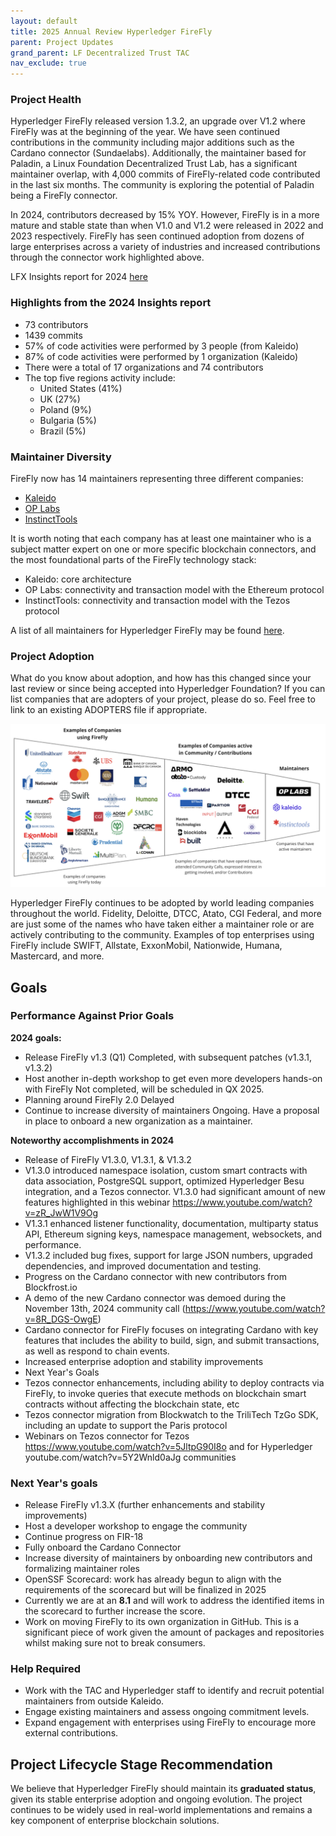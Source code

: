```yaml
---
layout: default
title: 2025 Annual Review Hyperledger FireFly
parent: Project Updates
grand_parent: LF Decentralized Trust TAC
nav_exclude: true
---
```


### Project Health

Hyperledger FireFly released version 1.3.2, an upgrade over V1.2 where FireFly was at the beginning of the year. We have seen continued contributions in the community including major additions such as the Cardano connector (Sundaelabs). Additionally, the maintainer based for Paladin, a Linux Foundation Decentralized Trust Lab, has a significant maintainer overlap, with 4,000 commits of FireFly-related code contributed in the last six months. The community is exploring the potential of Paladin being a FireFly connector.

In 2024, contributors decreased by 15% YOY. However, FireFly is in a more mature and stable state than when V1.0 and V1.2 were released in 2022 and 2023 respectively. FireFly has seen continued adoption from dozens of large enterprises across a variety of industries and increased contributions through the connector work highlighted above.

LFX Insights report for 2024 [here](https://insights.lfx.linuxfoundation.org/foundation/lf-decentralized-trust/overview/github?project=firefly&repository=all&routedFrom=Github&dateFilters=2024-01-01%20to%202024-12-31&dateRange=2024-01-01%20to%202024-12-31&compare=PP&granularity=month&hideBots=true)

### Highlights from the 2024 Insights report

* 73 contributors
* 1439 commits
* 57% of code activities were performed by 3 people (from Kaleido)
* 87% of code activities were performed by 1 organization (Kaleido)
* There were a total of 17 organizations and 74 contributors
* The top five regions activity include:
  * United States (41%)
  * UK (27%)
  * Poland (9%)
  * Bulgaria (5%)
  * Brazil (5%)

### Maintainer Diversity

FireFly now has 14 maintainers representing three different companies:

* [Kaleido](https://kaleido.io/)
* [OP Labs](https://www.oplabs.co/)
* [InstinctTools](https://www.instinctools.com/)

It is worth noting that each company has at least one maintainer who is a subject matter expert on one or more specific blockchain connectors, and the most foundational parts of the FireFly technology stack:

* Kaleido: core architecture
* OP Labs: connectivity and transaction model with the Ethereum protocol
* InstinctTools: connectivity and transaction model with the Tezos protocol

A list of all maintainers for Hyperledger FireFly may be found [here](https://wiki.hyperledger.org/display/FIR/Maintainers).

### Project Adoption

What do you know about adoption, and how has this changed since your last review or since being accepted into Hyperledger Foundation? If you can list companies that are adopters of your project, please do so. Feel free to link to an existing ADOPTERS file if appropriate.

![project adoption](./2025-annual-Hyperledger-FireFly-project-adoption.png)

Hyperledger FireFly continues to be adopted by world leading companies throughout the world. Fidelity, Deloitte, DTCC, Atato, CGI Federal, and more are just some of the names who have taken either a maintainer role or are actively contributing to the community. Examples of top enterprises using FireFly include SWIFT, Allstate, ExxonMobil, Nationwide, Humana, Mastercard, and more.

## Goals

### Performance Against Prior Goals

**2024 goals:**

* Release FireFly v1.3 (Q1) Completed, with subsequent patches (v1.3.1, v1.3.2)
* Host another in-depth workshop to get even more developers hands-on with FireFly Not completed, will be scheduled in QX 2025.
* Planning around FireFly 2.0 Delayed
* Continue to increase diversity of maintainers Ongoing. Have a proposal in place to onboard a new organization as a maintainer.

**Noteworthy accomplishments in 2024**

* Release of FireFly V1.3.0, V1.3.1, & V1.3.2
* V1.3.0 introduced namespace isolation, custom smart contracts with data association, PostgreSQL support, optimized Hyperledger Besu integration, and a Tezos connector. V1.3.0 had significant amount of new features highlighted in this webinar <https://www.youtube.com/watch?v=zR_JwW1V9Og>
* V1.3.1 enhanced listener functionality, documentation, multiparty status API, Ethereum signing keys, namespace management, websockets, and performance.
* V1.3.2 included bug fixes, support for large JSON numbers, upgraded dependencies, and improved documentation and testing.
* Progress on the Cardano connector with new contributors from Blockfrost.io
* A demo of the new Cardano connector was demoed during the November 13th, 2024 community call (<https://www.youtube.com/watch?v=8R_DGS-OwgE>)
* Cardano connector for FireFly focuses on integrating Cardano with key features that includes the ability to build, sign, and submit transactions, as well as respond to chain events.
* Increased enterprise adoption and stability improvements
* Next Year's Goals
* Tezos connector enhancements, including ability to deploy contracts via FireFly, to invoke queries that execute methods on blockchain smart contracts without affecting the blockchain state, etc
* Tezos connector migration from Blockwatch to the TriliTech TzGo SDK, including an update to support the Paris protocol
* Webinars on Tezos connector for Tezos <https://www.youtube.com/watch?v=5JltpG90I8o> and for Hyperledger youtube.com/watch?v=5Y2Wnld0aJg communities

### Next Year's goals

* Release FireFly v1.3.X (further enhancements and stability improvements)
* Host a developer workshop to engage the community
* Continue progress on FIR-18
* Fully onboard the Cardano Connector
* Increase diversity of maintainers by onboarding new contributors and formalizing maintainer roles
* OpenSSF Scorecard: work has already begun to align with the requirements of the scorecard but will be finalized in 2025
* Currently we are at an **8.1** and will work to address the identified items in the scorecard to further increase the score.
* Work on moving FireFly to its own organization in GitHub. This is a significant piece of work given the amount of packages and repositories whilst making sure not to break consumers.

### Help Required

* Work with the TAC and Hyperledger staff to identify and recruit potential maintainers from outside Kaleido.
* Engage existing maintainers and assess ongoing commitment levels.
* Expand engagement with enterprises using FireFly to encourage more external contributions.

## Project Lifecycle Stage Recommendation

We believe that Hyperledger FireFly should maintain its **graduated status**, given its stable enterprise adoption and ongoing evolution. The project continues to be widely used in real-world implementations and remains a key component of enterprise blockchain solutions.

